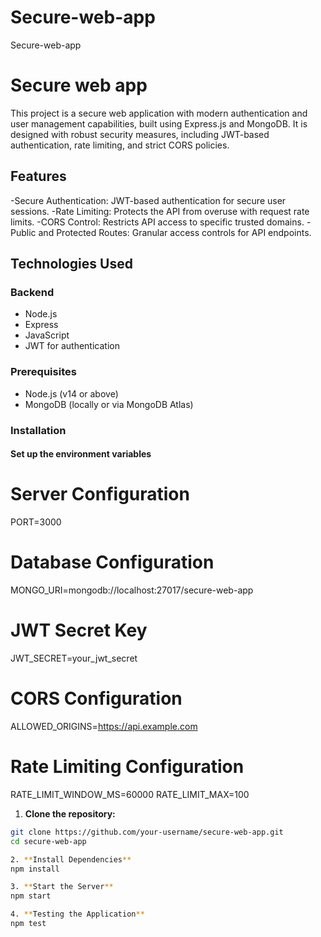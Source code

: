 # Secure-web-app
Secure-web-app

# Secure web app

This project is a secure web application with modern authentication and user management capabilities, built using Express.js and MongoDB. It is designed with robust security measures, including JWT-based authentication, rate limiting, and strict CORS policies.

## Features

-Secure Authentication: JWT-based authentication for secure user sessions.
-Rate Limiting: Protects the API from overuse with request rate limits.
-CORS Control: Restricts API access to specific trusted domains.
-Public and Protected Routes: Granular access controls for API endpoints.
## Technologies Used


### Backend

- Node.js
- Express
- JavaScript
- JWT for authentication



### Prerequisites

- Node.js (v14 or above)
- MongoDB (locally or via MongoDB Atlas)

### Installation

#### Set up the environment variables
# Server Configuration
PORT=3000

# Database Configuration
MONGO_URI=mongodb://localhost:27017/secure-web-app

# JWT Secret Key
JWT_SECRET=your_jwt_secret

# CORS Configuration
ALLOWED_ORIGINS=https://api.example.com

# Rate Limiting Configuration
RATE_LIMIT_WINDOW_MS=60000
RATE_LIMIT_MAX=100







1. **Clone the repository:**

```bash
git clone https://github.com/your-username/secure-web-app.git
cd secure-web-app

2. **Install Dependencies**
npm install

3. **Start the Server**
npm start

4. **Testing the Application**
npm test